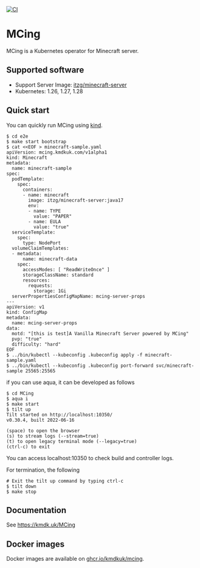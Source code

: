 [![CI](https://github.com/kmdkuk/mcing/actions/workflows/ci.yaml/badge.svg)](https://github.com/kmdkuk/mcing/actions/workflows/ci.yaml)

# MCing


MCing is a Kubernetes operator for Minecraft server.

## Supported software

- Support Server Image: [itzg/minecraft-server](https://hub.docker.com/r/itzg/minecraft-server)
- Kubernetes: 1.26, 1.27, 1.28

## Quick start

You can quickly run MCing using [kind](https://kind.sigs.k8s.io/).

```
$ cd e2e
$ make start bootstrap
$ cat <<EOF > minecraft-sample.yaml
apiVersion: mcing.kmdkuk.com/v1alpha1
kind: Minecraft
metadata:
  name: minecraft-sample
spec:
  podTemplate:
    spec:
      containers:
      - name: minecraft
        image: itzg/minecraft-server:java17
        env:
        - name: TYPE
          value: "PAPER"
        - name: EULA
          value: "true"
  serviceTemplate:
    spec:
      type: NodePort
  volumeClaimTemplates:
  - metadata:
      name: minecraft-data
    spec:
      accessModes: [ "ReadWriteOnce" ]
      storageClassName: standard
      resources:
        requests:
          storage: 1Gi
  serverPropertiesConfigMapName: mcing-server-props
---
apiVersion: v1
kind: ConfigMap
metadata:
  name: mcing-server-props
data:
  motd: "[this is test]A Vanilla Minecraft Server powered by MCing"
  pvp: "true"
  difficulty: "hard"
EOF
$ ../bin/kubectl --kubeconfig .kubeconfig apply -f minecraft-sample.yaml
$ ../bin/kubectl --kubeconfig .kubeconfig port-forward svc/minecraft-sample 25565:25565
```

if you can use aqua, it can be developed as follows

```
$ cd MCing
$ aqua i
$ make start
$ tilt up
Tilt started on http://localhost:10350/
v0.30.4, built 2022-06-16

(space) to open the browser
(s) to stream logs (--stream=true)
(t) to open legacy terminal mode (--legacy=true)
(ctrl-c) to exit
```

You can access localhost:10350 to check build and controller logs.

For termination, the following
```
# Exit the tilt up command by typing ctrl-c
$ tilt down
$ make stop
```

## Documentation

See https://kmdk.uk/MCing

## Docker images

Docker images are available on [ghcr.io/kmdkuk/mcing](https://github.com/kmdkuk/packages/container/package/mcing).
